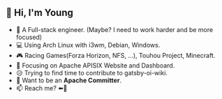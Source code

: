 ## 👋 Hi, I'm Young

* 🦸 A Full-stack engineer. (Maybe? I need to work harder and be more focused)
* 💻 Using Arch Linux with i3wm, Debian, Windows.
* 🎮 Racing Games(Forza Horizon, NFS, ...), Touhou Project, Minecraft.
* 🥰 Focusing on Apache APISIX Website and Dashboard.
* 😥 Trying to find time to contribute to gatsby-oi-wiki.
* 🚀 Want to be an **Apache Committer**.
* 📫 Reach me? ⬅️👀
